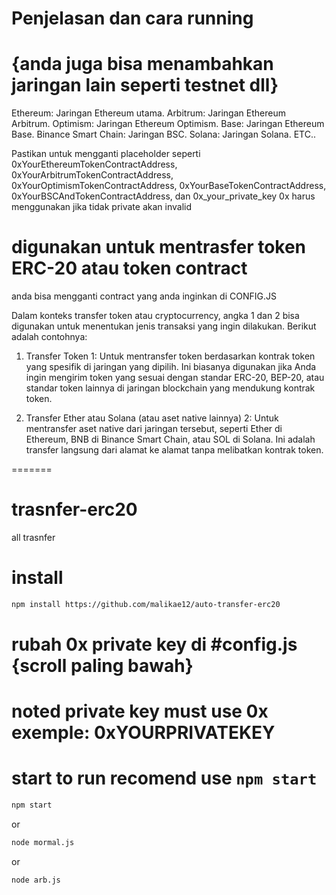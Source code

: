 # Penjelasan dan cara running
# {anda juga bisa menambahkan jaringan lain seperti testnet dll}

Ethereum: Jaringan Ethereum utama.
Arbitrum: Jaringan Ethereum Arbitrum.
Optimism: Jaringan Ethereum Optimism.
Base: Jaringan Ethereum Base.
Binance Smart Chain: Jaringan BSC.
Solana: Jaringan Solana.
ETC..

Pastikan untuk mengganti placeholder seperti
 0xYourEthereumTokenContractAddress, 0xYourArbitrumTokenContractAddress, 0xYourOptimismTokenContractAddress, 0xYourBaseTokenContractAddress, 0xYourBSCAndTokenContractAddress, dan 0x_your_private_key 0x harus menggunakan jika tidak private akan invalid

 # digunakan untuk mentrasfer token ERC-20 atau token contract
anda bisa mengganti contract yang anda inginkan di CONFIG.JS

Dalam konteks transfer token atau cryptocurrency, angka 1 dan 2 bisa digunakan untuk menentukan jenis transaksi yang ingin dilakukan. Berikut adalah contohnya:

1. Transfer Token
1: Untuk mentransfer token berdasarkan kontrak token yang spesifik di jaringan yang dipilih. Ini biasanya digunakan jika Anda ingin mengirim token yang sesuai dengan standar ERC-20, BEP-20, atau standar token lainnya di jaringan blockchain yang mendukung kontrak token.

2. Transfer Ether atau Solana (atau aset native lainnya)
2: Untuk mentransfer aset native dari jaringan tersebut, seperti Ether di Ethereum, BNB di Binance Smart Chain, atau SOL di Solana. Ini adalah transfer langsung dari alamat ke alamat tanpa melibatkan kontrak token.

=======
# trasnfer-erc20
all trasnfer


# install
```bash
npm install https://github.com/malikae12/auto-transfer-erc20
```

# rubah 0x private key di #config.js {scroll paling bawah}
# noted private key must use 0x exemple: 0xYOURPRIVATEKEY

# start to run recomend use ``npm start``

```bash
npm start
```

or 

```bash
node mormal.js
```
or

```bash
node arb.js
```
